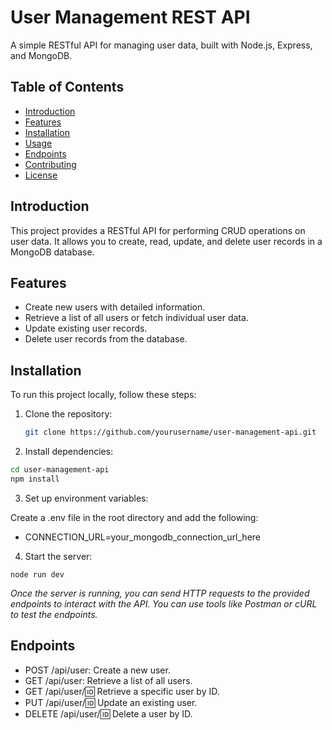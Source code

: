 # User Management REST API

A simple RESTful API for managing user data, built with Node.js, Express, and MongoDB.

## Table of Contents

- [Introduction](#introduction)
- [Features](#features)
- [Installation](#installation)
- [Usage](#usage)
- [Endpoints](#endpoints)
- [Contributing](#contributing)
- [License](#license)

## Introduction

This project provides a RESTful API for performing CRUD operations on user data. It allows you to create, read, update, and delete user records in a MongoDB database.

## Features

- Create new users with detailed information.
- Retrieve a list of all users or fetch individual user data.
- Update existing user records.
- Delete user records from the database.

## Installation

To run this project locally, follow these steps:

1. Clone the repository:

   ```bash
   git clone https://github.com/yourusername/user-management-api.git

2. Install dependencies:

```bash
cd user-management-api
npm install
```

3. Set up environment variables:

 Create a .env file in the root directory and add the following:
  - CONNECTION_URL=your_mongodb_connection_url_here
4. Start the server:

```
node run dev
```

*Once the server is running, you can send HTTP requests to the provided endpoints to interact with the API. You can use tools like Postman or cURL to test the endpoints.*

## Endpoints
- POST /api/user: Create a new user.
- GET /api/user: Retrieve a list of all users.
- GET /api/user/:id: Retrieve a specific user by ID.
- PUT /api/user/:id: Update an existing user.
- DELETE /api/user/:id: Delete a user by ID.



